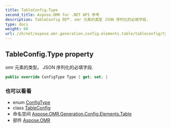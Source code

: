 ```yaml
---
title: TableConfig.Type
second_title: Aspose.OMR for .NET API 参考
description: TableConfig 财产. omr 元素的类型 JSON 序列化的必填字段.
type: docs
weight: 60
url: /zh/net/aspose.omr.generation.config.elements.table/tableconfig/type/
---
```

## TableConfig.Type property

omr 元素的类型。 JSON 序列化的必填字段.

```csharp
public override ConfigType Type { get; set; }
```

### 也可以看看

* enum [ConfigType](../../../aspose.omr.generation.config.enums/configtype/)
* class [TableConfig](../)
* 命名空间 [Aspose.OMR.Generation.Config.Elements.Table](../../tableconfig/)
* 部件 [Aspose.OMR](../../../)


